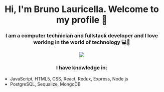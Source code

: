 <h1 align="center"> Hi, I'm Bruno Lauricella. Welcome to my profile 👋 </h1> 


<h3 align="center">I am a computer technician and fullstack developer and I love working in the world of technology 💻🧡 </h3> 

<div align="center"><img src="https://user-images.githubusercontent.com/102839392/189949835-466751f7-7893-4353-8aca-f5bf0248d651.png" align="center"></img></div>

<h3 align="center">I have knowledge in:</h3> 
<ul>
  <li>JavaScript, HTML5, CSS, React, Redux, Express, Node.js</li>
  <li>PostgreSQL, Sequalize, MongoDB</li>
</ul>

<!--
**BruLau/BruLau** is a ✨ _special_ ✨ repository because its `README.md` (this file) appears on your GitHub profile.

Here are some ideas to get you started:

- 🔭 I’m currently working on ...
- 🌱 I’m currently learning ...
- 👯 I’m looking to collaborate on ...
- 🤔 I’m looking for help with ...
- 💬 Ask me about ...
- 📫 How to reach me: ...
- 😄 Pronouns: ...
- ⚡ Fun fact: ...
-->

